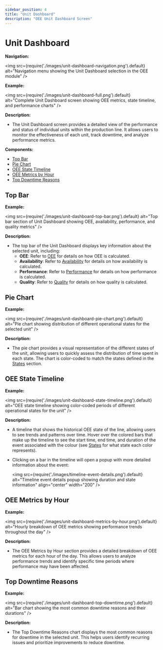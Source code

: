 ```yaml
---
sidebar_position: 4
title: "Unit Dashboard"
description: "OEE Unit Dashboard Screen"
---
```


# Unit Dashboard

**Navigation:**

<img src={require('./images/unit-dashboard-navigation.png').default} alt="Navigation menu showing the Unit Dashboard selection in the OEE module" />

**Example:**

<img src={require('./images/unit-dashboard-full.png').default} alt="Complete Unit Dashboard screen showing OEE metrics, state timeline, and performance charts" />

**Description:**
- The Unit Dashboard screen provides a detailed view of the performance and status of individual units within the production line. It allows users to monitor the effectiveness of each unit, track downtime, and analyze performance metrics.

**Components:**
- [Top Bar](#top-bar)
- [Pie Chart](#pie-chart)
- [OEE State Timeline](#oee-state-timeline)
- [OEE Metrics by Hour](#oee-metrics-by-hour)
- [Top Downtime Reasons](#top-downtime-reasons)

## Top Bar
**Example:**

<img src={require('./images/unit-dashboard-top-bar.png').default} alt="Top bar section of Unit Dashboard showing OEE, availability, performance, and quality metrics" />

**Description:**
- The top bar of the Unit Dashboard displays key information about the selected unit, including:
  - **OEE**: Refer to [OEE](terms-and-definitions#oee-overall-equipment-effectiveness) for details on how OEE is calculated.
  - **Availability**: Refer to [Availability](terms-and-definitions#availability) for details on how availability is calculated.
  - **Performance**: Refer to [Performance](terms-and-definitions#performance) for details on how performance is calculated.
  - **Quality**: Refer to [Quality](terms-and-definitions#quality) for details on how quality is calculated.


## Pie Chart
**Example:**

<img src={require('./images/unit-dashboard-pie-chart.png').default} alt="Pie chart showing distribution of different operational states for the selected unit" />

**Description:**
- The pie chart provides a visual representation of the different states of the unit, allowing users to quickly assess the distribution of time spent in each state. The chart is color-coded to match the states defined in the [States](setup#states) section.

## OEE State Timeline
**Example:**

<img src={require('./images/unit-dashboard-state-timeline.png').default} alt="OEE state timeline showing color-coded periods of different operational states for the unit" />

**Description:**
- A timeline that shows the historical OEE state of the line, allowing users to see trends and patterns over time. Hover over the colored bars that make up the timeline to see the start time, end time, and duration of the event associated with the colour (see [States](setup#states) for what state each color represents).
- Clicking on a bar in the timeline will open a popup with more detailed information about the event:
  
  <img src={require('./images/timeline-event-details.png').default} alt="Timeline event details popup showing duration and state information" align="center" width="200" />
  
## OEE Metrics by Hour
**Example:**

<img src={require('./images/unit-dashboard-metrics-by-hour.png').default} alt="Hourly breakdown of OEE metrics showing performance trends throughout the day" />

**Description:**
- The OEE Metrics by Hour section provides a detailed breakdown of OEE metrics for each hour of the day. This allows users to analyze performance trends and identify specific time periods where performance may have been affected.

## Top Downtime Reasons
**Example:**

<img src={require('./images/unit-dashboard-top-downtime.png').default} alt="Bar chart showing the most common downtime reasons and their durations" />

**Description:**
- The Top Downtime Reasons chart displays the most common reasons for downtime in the selected unit. This helps users identify recurring issues and prioritize improvements to reduce downtime.
